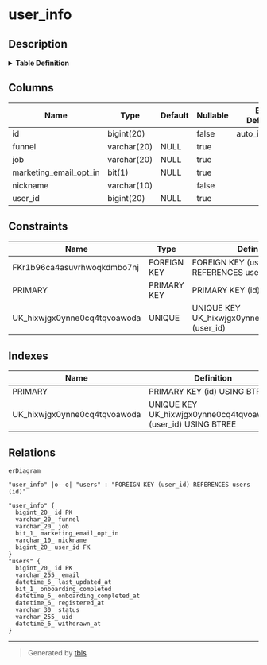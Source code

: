 # user_info

## Description

<details>
<summary><strong>Table Definition</strong></summary>

```sql
CREATE TABLE `user_info` (
  `id` bigint(20) NOT NULL AUTO_INCREMENT,
  `funnel` varchar(20) DEFAULT NULL,
  `job` varchar(20) DEFAULT NULL,
  `marketing_email_opt_in` bit(1) DEFAULT NULL,
  `nickname` varchar(10) NOT NULL,
  `user_id` bigint(20) DEFAULT NULL,
  PRIMARY KEY (`id`),
  UNIQUE KEY `UK_hixwjgx0ynne0cq4tqvoawoda` (`user_id`),
  CONSTRAINT `FKr1b96ca4asuvrhwoqkdmbo7nj` FOREIGN KEY (`user_id`) REFERENCES `users` (`id`)
) ENGINE=InnoDB DEFAULT CHARSET=utf8mb4 COLLATE=utf8mb4_unicode_ci
```

</details>

## Columns

| Name | Type | Default | Nullable | Extra Definition | Children | Parents | Comment |
| ---- | ---- | ------- | -------- | ---------------- | -------- | ------- | ------- |
| id | bigint(20) |  | false | auto_increment |  |  |  |
| funnel | varchar(20) | NULL | true |  |  |  |  |
| job | varchar(20) | NULL | true |  |  |  |  |
| marketing_email_opt_in | bit(1) | NULL | true |  |  |  |  |
| nickname | varchar(10) |  | false |  |  |  |  |
| user_id | bigint(20) | NULL | true |  |  | [users](users.md) |  |

## Constraints

| Name | Type | Definition |
| ---- | ---- | ---------- |
| FKr1b96ca4asuvrhwoqkdmbo7nj | FOREIGN KEY | FOREIGN KEY (user_id) REFERENCES users (id) |
| PRIMARY | PRIMARY KEY | PRIMARY KEY (id) |
| UK_hixwjgx0ynne0cq4tqvoawoda | UNIQUE | UNIQUE KEY UK_hixwjgx0ynne0cq4tqvoawoda (user_id) |

## Indexes

| Name | Definition |
| ---- | ---------- |
| PRIMARY | PRIMARY KEY (id) USING BTREE |
| UK_hixwjgx0ynne0cq4tqvoawoda | UNIQUE KEY UK_hixwjgx0ynne0cq4tqvoawoda (user_id) USING BTREE |

## Relations

```mermaid
erDiagram

"user_info" |o--o| "users" : "FOREIGN KEY (user_id) REFERENCES users (id)"

"user_info" {
  bigint_20_ id PK
  varchar_20_ funnel
  varchar_20_ job
  bit_1_ marketing_email_opt_in
  varchar_10_ nickname
  bigint_20_ user_id FK
}
"users" {
  bigint_20_ id PK
  varchar_255_ email
  datetime_6_ last_updated_at
  bit_1_ onboarding_completed
  datetime_6_ onboarding_completed_at
  datetime_6_ registered_at
  varchar_30_ status
  varchar_255_ uid
  datetime_6_ withdrawn_at
}
```

---

> Generated by [tbls](https://github.com/k1LoW/tbls)
